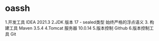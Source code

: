 # oassh
1.开发工具 IDEA 2021.3
2.JDK 版本 17 - sealed类型 始终严格的浮点语义
3.  构建工具 Maven  3.5.4
4.Tomcat 服务器 10.0.14
5.版本控制 Github
6.版本控制工具 Git
